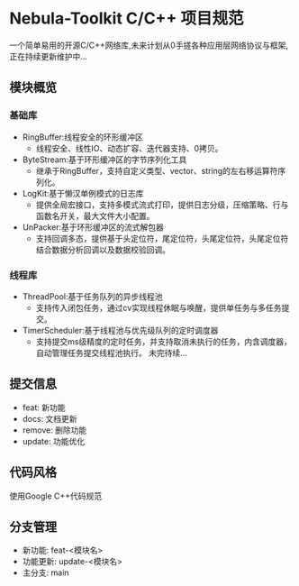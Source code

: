 # Nebula-Toolkit C/C++ 项目规范
一个简单易用的开源C/C++网络库,未来计划从0手搓各种应用层网络协议与框架,正在持续更新维护中...

## 模块概览
### 基础库
+ RingBuffer:线程安全的环形缓冲区
    + 线程安全、线性IO、动态扩容、迭代器支持、0拷贝。
+ ByteStream:基于环形缓冲区的字节序列化工具
    + 继承于RingBuffer，支持自定义类型、vector、string的左右移运算符序列化。
+ LogKit:基于懒汉单例模式的日志库
    + 提供全局宏接口，支持多模式流式打印，提供日志分级，压缩策略、行与函数名开关，最大文件大小配置。
+ UnPacker:基于环形缓冲区的流式解包器
    + 支持回调多态，提供基于头定位符，尾定位符，头尾定位符，头尾定位符结合数据分析回调以及数据校验回调。
### 线程库
+ ThreadPool:基于任务队列的异步线程池
    + 支持传入闭包任务，通过cv实现线程休眠与唤醒，提供单任务与多任务提交。
+ TimerScheduler:基于线程池与优先级队列的定时调度器
    + 支持提交ms级精度的定时任务，并支持取消未执行的任务，内含调度器，自动管理任务提交线程池执行。
未完待续...

## 提交信息
- feat: 新功能
- docs: 文档更新  
- remove: 删除功能
- update: 功能优化

## 代码风格
使用Google C++代码规范

## 分支管理
- 新功能: feat-<模块名>
- 功能更新: update-<模块名> 
- 主分支: main
